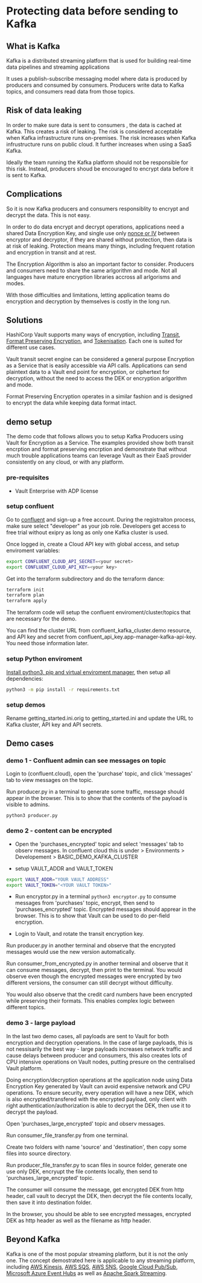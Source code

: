 # Protecting data before sending to Kafka

## What is Kafka

Kafka is a distributed streaming platform that is used for building real-time data pipelines and streaming applications

It uses a publish-subscribe messaging model where data is produced by producers and consumed by consumers. Producers write data to Kafka topics, and consumers read data from those topics.

## Risk of data leaking

In order to make sure data is sent to consumers , the data is cached at Kafka. This creates a risk of leaking. The risk is considered acceptable when Kafka infrastructure runs on-premises. The risk increases when Kafka infrustructure runs on public cloud. It further increases when using a SaaS Kafka.

Ideally the team running the Kafka platform should not be responsible for this risk. Instead, producers shoud be encouraged to encrypt data before it is sent to Kafka.

## Complications

So it is now Kafka producers and consumers responsiblity to encrypt and decrypt the data. This is not easy.

In order to do data encrypt and decrypt operations, applications need a shared Data Encryption Key, and single use only [nonce or IV](https://www.oreilly.com/library/view/secure-programming-cookbook/0596003943/ch04s09.html) between encryptor and decryptor, if they are shared without protection, then data is at risk of leaking. Protection means many things, including frequent rotation and encryption in transit and at rest.

The Encryption Algorithm is also an important factor to consider. Producers and consumers need to share the same arlgorithm and mode. Not all languages have mature encryption libraries accross all arlgorisms and modes.

With those difficulties and limitations, letting application teams do encryption and decryption by themselves is costly in the long run.

## Solutions

HashiCorp Vault supports many ways of encryption, including [Transit](https://developer.hashicorp.com/vault/docs/secrets/transit), [Format Preserving Encryption](https://developer.hashicorp.com/vault/docs/secrets/transform#format-preserving-encryption), and [Tokenisation](https://developer.hashicorp.com/vault/docs/secrets/transform#tokenization). Each one is suited for different use cases.

Vault transit secret engine can be considered a general purpose Encryption as a Service that is easily accessible via API calls. Applications can send plaintext data to a Vault end point for encryption, or ciphertext for decryption, without the need to access the DEK or encryption arlgorithm and mode.

Format Preserving Encryption operates in a similar fashion and is designed to encrypt the data while keeping data format intact.

## demo setup

The demo code that follows allows you to setup Kafka Producers using Vault for Encryption as a Service. The examples provided show both transit encrption and format preserving encrption and demonstrate that without much trouble applications teams can leverage Vault as their EaaS provider consistently on any cloud, or with any platform.

### pre-requisites

* Vault Enterprise with ADP license

### setup confluent

Go to [confluent](https://confluent.cloud/) and sign-up a free account. During the registraiton process, make sure select "developer" as your job role. Developers get access to free trial without exipry as long as only one Kafka cluster is used.

Once logged in, create a Cloud API key with global access, and setup enviroment variables:

```bash
export CONFLUENT_CLOUD_API_SECRET=<your secret>
export CONFLUENT_CLOUD_API_KEY=<your key>
```

Get into the terraform subdirectory and do the terraform dance:

```bash
terraform init
terraform plan
terraform apply 
```

The terraform code will setup the confluent enviroment/cluster/topics that are necessary for the demo.

You can find the cluster URL from confluent_kafka_cluster.demo resource, and API key and secret from confluent_api_key.app-manager-kafka-api-key. You need those information later.

### setup Python enviroment

[Install python3, pip and virtual enviroment manager](https://packaging.python.org/en/latest/guides/installing-using-pip-and-virtual-environments/), then setup all dependencies:

```bash
python3 -m pip install -r requirements.txt
```

### setup demos

Rename getting_started.ini.orig to getting_started.ini and update the URL to Kafka cluster, API key and API secrets.

## Demo cases

### demo 1 - Confluent admin can see messages on topic

Login to (confluent.cloud), open the 'purchase' topic, and click 'messages' tab to view messages on the topic.

Run producer.py in a terminal to generate some traffic, message should appear in the browser. This is to show that the contents of the payload is visible to admins.

`python3 producer.py`

### demo 2 - content can be encrypted

* Open the 'purchases_encrypted' topic and select 'messages' tab to observ messages.
In confluent cloud this is under > Environments > Developement > BASIC_DEMO_KAFKA_CLUSTER

* setup VAULT_ADDR and VAULT_TOKEN

```bash
export VAULT_ADDR="YOUR VAULT ADDRESS"
export VAULT_TOKEN="<YOUR VAULT TOKEN>"
```

* Run encryptor.py in a terminal `python3 encryptor.py` to consume messages from 'purchases' topic, encrypt, then send to 'purchases_encrypted' topic. Encrypted messages should apprear in the browser. This is to show that Vault can be used to do per-field encryption.

* Login to Vault, and rotate the transit encryption key.

Run producer.py in another terminal and observe that the encrypted messages would use the new version automatically.

Run consumer_from_encrypted.py in another terminal and observe that it can consume messages, decrypt, then print to the terminal. You would observe even though the encrypted messages were encrypted by two different versions, the consumer can still decrypt without difficulty.

You would also observe that the credit card numbers have been encrypted while preserving their formats. This enables complex logic between different topics.

### demo 3 - large payload

In the last two demo cases, all payloads are sent to Vault for both encryption and decryption operations. In the case of large payloads, this is not nessisarily the best way - large payloads increases network traffic and cause delays between producer and consumers, this also creates lots of CPU intensive operations on Vault nodes, putting presure on the centralised Vault platform.

Doing encryption/decryption operations at the application node using Data Encryption Key generated by Vault can avoid expensive network and CPU operations. To ensure security, every operation will have a new DEK, which is also encrypted/transfered with the encrypted payload, only client with right authentication/authorization is able to decrypt the DEK, then use it to decrypt the payload.

Open 'purchases_large_encrypted' topic and observ messages.

Run consumer_file_transfer.py from one terminal.

Create two folders with name 'source' and 'destination', then copy some files into source directory.

Run producer_file_transfer.py to scan files in source folder, generate one use only DEK, encryupt the file contents locally, then send to 'purchases_large_encrypted' topic.

The consumer will consume the message, get encrypted DEK from http header, call vault to decrypt the DEK, then decrypt the file contents locally, then save it into destination folder.

In the browser, you should be able to see encrypted messages, encrypted DEK as http header as well as the filename as http header.

## Beyond Kafka

Kafka is one of the most popular streaming platform, but it is not the only one. The concept demostrated here is applicable to any streaming platform, including [AWS Kinesis](https://aws.amazon.com/kinesis/), [AWS SQS](https://aws.amazon.com/sqs/), [AWS SNS](https://aws.amazon.com/sns/), [Google Cloud Pub/Sub](https://cloud.google.com/pubsub), [Microsoft Azure Event Hubs](https://azure.microsoft.com/en-us/products/event-hubs/) as well as  [Apache Spark Streaming](https://www.databricks.com/glossary/what-is-spark-streaming).
